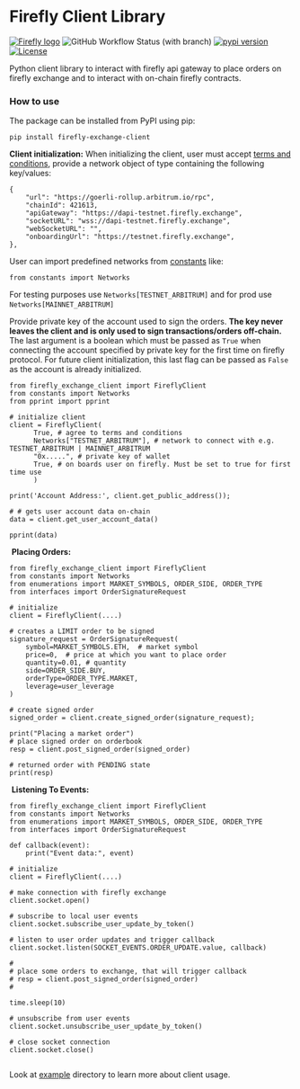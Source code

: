 # Firefly Client Library
[<img alt="Firefly logo" src="https://github.com/fireflyprotocol/firefly_exchange_client/blob/main/res/banner.png" />](#)
![GitHub Workflow Status (with branch)](https://img.shields.io/github/actions/workflow/status/fireflyprotocol/firefly_exchange_client/publish_to_pypi.yml)
[![pypi version](https://img.shields.io/pypi/v/firefly_exchange_client?logo=pypi)](https://pypi.org/project/firefly_exchange_client/)
[![License](https://img.shields.io/badge/License-Apache_2.0-blue.svg)](https://opensource.org/licenses/Apache-2.0)



Python client library to interact with firefly api gateway to place orders on firefly exchange and to interact with on-chain firefly contracts.
​
### How to use
The package can be installed from PyPI using pip:
```
pip install firefly-exchange-client
```

**Client initialization:**
When initializing the client, user must accept [terms and conditions](https://firefly.exchange/terms-of-use), provide a network object of type containing the following key/values:
```
{
    "url": "https://goerli-rollup.arbitrum.io/rpc",
    "chainId": 421613,
    "apiGateway": "https://dapi-testnet.firefly.exchange",
    "socketURL": "wss://dapi-testnet.firefly.exchange",
    "webSocketURL": "",
    "onboardingUrl": "https://testnet.firefly.exchange",
},
```
User can import predefined networks from [constants](https://github.com/fireflyprotocol/firefly_exchange_client/blob/main/src/constants.py) like:
```
from constants import Networks
```
For testing purposes use `Networks[TESTNET_ARBITRUM]` and for prod use `Networks[MAINNET_ARBITRUM]`
​

Provide private key of the account used to sign the orders. **The key never leaves the client and is only used to sign transactions/orders off-chain.** The last argument is a boolean which must be passed as `True` when connecting the account specified by private key for the first time on firefly protocol. For future client initialization, this last flag can be passed as `False` as the account is already initialized.
​
```
from firefly_exchange_client import FireflyClient
from constants import Networks
from pprint import pprint
​
# initialize client
client = FireflyClient(
      True, # agree to terms and conditions
      Networks["TESTNET_ARBITRUM"], # network to connect with e.g. TESTNET_ARBITRUM | MAINNET_ARBITRUM
      "0x.....", # private key of wallet
      True, # on boards user on firefly. Must be set to true for first time use
      )
​
print('Account Address:', client.get_public_address());
​
# # gets user account data on-chain
data = client.get_user_account_data()
​
pprint(data)
```
​
**Placing Orders:**
```
from firefly_exchange_client import FireflyClient
from constants import Networks
from enumerations import MARKET_SYMBOLS, ORDER_SIDE, ORDER_TYPE
from interfaces import OrderSignatureRequest
​
# initialize
client = FireflyClient(....) 
​
# creates a LIMIT order to be signed
signature_request = OrderSignatureRequest(
    symbol=MARKET_SYMBOLS.ETH,  # market symbol
    price=0,  # price at which you want to place order
    quantity=0.01, # quantity
    side=ORDER_SIDE.BUY, 
    orderType=ORDER_TYPE.MARKET,
    leverage=user_leverage
)  
​
# create signed order
signed_order = client.create_signed_order(signature_request);
​
print("Placing a market order")
# place signed order on orderbook
resp = client.post_signed_order(signed_order)
​
# returned order with PENDING state
print(resp)
```
​
**Listening To Events:**
```
from firefly_exchange_client import FireflyClient
from constants import Networks
from enumerations import MARKET_SYMBOLS, ORDER_SIDE, ORDER_TYPE
from interfaces import OrderSignatureRequest
​
def callback(event):
    print("Event data:", event)
​
# initialize
client = FireflyClient(....) 
​
# make connection with firefly exchange
client.socket.open()
​
# subscribe to local user events
client.socket.subscribe_user_update_by_token()
​
# listen to user order updates and trigger callback
client.socket.listen(SOCKET_EVENTS.ORDER_UPDATE.value, callback)
​
#
# place some orders to exchange, that will trigger callback
# resp = client.post_signed_order(signed_order)
#
​
time.sleep(10)
​
# unsubscribe from user events
client.socket.unsubscribe_user_update_by_token()
​
# close socket connection
client.socket.close()
​
```
Look at [example](https://github.com/fireflyprotocol/firefly_exchange_client/tree/main/examples) directory to learn more about client usage.